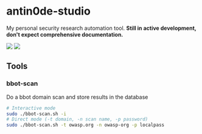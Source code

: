 # antin0de-studio

My personal security research automation tool. **Still in active development, don't expect comprehensive documentation.**

![](https://i.imgur.com/OX3Uc5D.png)
![](https://i.imgur.com/oUAFW3z.png)

## Tools

### bbot-scan

Do a bbot domain scan and store results in the database

```bash
# Interactive mode
sudo ./bbot-scan.sh -i
# Direct mode (-t domain, -n scan name, -p password)
sudo ./bbot-scan.sh -t owasp.org -n owasp-org -p localpass
```

